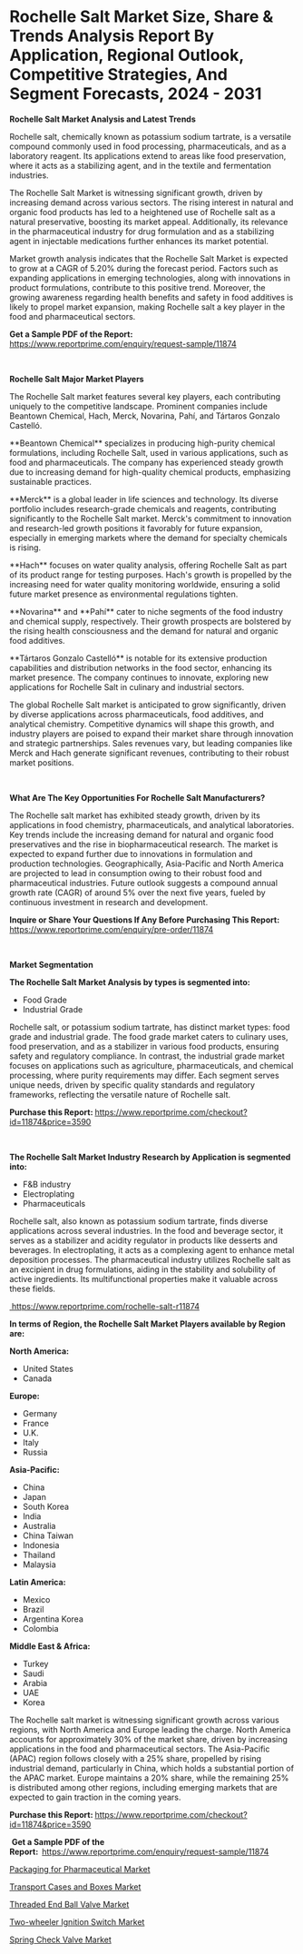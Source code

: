 <p><h1>Rochelle Salt Market Size, Share & Trends Analysis Report By Application, Regional Outlook, Competitive Strategies, And Segment Forecasts, 2024 - 2031</h1></p><p><strong>Rochelle Salt Market Analysis and Latest Trends</strong></p>
<p><p>Rochelle salt, chemically known as potassium sodium tartrate, is a versatile compound commonly used in food processing, pharmaceuticals, and as a laboratory reagent. Its applications extend to areas like food preservation, where it acts as a stabilizing agent, and in the textile and fermentation industries.</p><p>The Rochelle Salt Market is witnessing significant growth, driven by increasing demand across various sectors. The rising interest in natural and organic food products has led to a heightened use of Rochelle salt as a natural preservative, boosting its market appeal. Additionally, its relevance in the pharmaceutical industry for drug formulation and as a stabilizing agent in injectable medications further enhances its market potential.</p><p>Market growth analysis indicates that the Rochelle Salt Market is expected to grow at a CAGR of 5.20% during the forecast period. Factors such as expanding applications in emerging technologies, along with innovations in product formulations, contribute to this positive trend. Moreover, the growing awareness regarding health benefits and safety in food additives is likely to propel market expansion, making Rochelle salt a key player in the food and pharmaceutical sectors.</p></p>
<p><strong>Get a Sample PDF of the Report:&nbsp;</strong> <a href="https://www.reportprime.com/enquiry/request-sample/11874">https://www.reportprime.com/enquiry/request-sample/11874</a></p>
<p>&nbsp;</p>
<p><strong>Rochelle Salt Major Market Players</strong></p>
<p><p>The Rochelle Salt market features several key players, each contributing uniquely to the competitive landscape. Prominent companies include Beantown Chemical, Hach, Merck, Novarina, Pahí, and Tártaros Gonzalo Castelló.</p><p>**Beantown Chemical** specializes in producing high-purity chemical formulations, including Rochelle Salt, used in various applications, such as food and pharmaceuticals. The company has experienced steady growth due to increasing demand for high-quality chemical products, emphasizing sustainable practices.</p><p>**Merck** is a global leader in life sciences and technology. Its diverse portfolio includes research-grade chemicals and reagents, contributing significantly to the Rochelle Salt market. Merck's commitment to innovation and research-led growth positions it favorably for future expansion, especially in emerging markets where the demand for specialty chemicals is rising.</p><p>**Hach** focuses on water quality analysis, offering Rochelle Salt as part of its product range for testing purposes. Hach's growth is propelled by the increasing need for water quality monitoring worldwide, ensuring a solid future market presence as environmental regulations tighten.</p><p>**Novarina** and **Pahí** cater to niche segments of the food industry and chemical supply, respectively. Their growth prospects are bolstered by the rising health consciousness and the demand for natural and organic food additives.</p><p>**Tártaros Gonzalo Castelló** is notable for its extensive production capabilities and distribution networks in the food sector, enhancing its market presence. The company continues to innovate, exploring new applications for Rochelle Salt in culinary and industrial sectors.</p><p>The global Rochelle Salt market is anticipated to grow significantly, driven by diverse applications across pharmaceuticals, food additives, and analytical chemistry. Competitive dynamics will shape this growth, and industry players are poised to expand their market share through innovation and strategic partnerships. Sales revenues vary, but leading companies like Merck and Hach generate significant revenues, contributing to their robust market positions.</p></p>
<p>&nbsp;</p>
<p><strong>What Are The Key Opportunities For Rochelle Salt Manufacturers?</strong></p>
<p><p>The Rochelle salt market has exhibited steady growth, driven by its applications in food chemistry, pharmaceuticals, and analytical laboratories. Key trends include the increasing demand for natural and organic food preservatives and the rise in biopharmaceutical research. The market is expected to expand further due to innovations in formulation and production technologies. Geographically, Asia-Pacific and North America are projected to lead in consumption owing to their robust food and pharmaceutical industries. Future outlook suggests a compound annual growth rate (CAGR) of around 5% over the next five years, fueled by continuous investment in research and development.</p></p>
<p><strong>Inquire or Share Your Questions If Any Before Purchasing This Report:</strong> <a href="https://www.reportprime.com/enquiry/pre-order/11874">https://www.reportprime.com/enquiry/pre-order/11874</a></p>
<p>&nbsp;</p>
<p><strong>Market Segmentation</strong></p>
<p><strong>The Rochelle Salt Market Analysis by types is segmented into:</strong></p>
<p><ul><li>Food Grade</li><li>Industrial Grade</li></ul></p>
<p><p>Rochelle salt, or potassium sodium tartrate, has distinct market types: food grade and industrial grade. The food grade market caters to culinary uses, food preservation, and as a stabilizer in various food products, ensuring safety and regulatory compliance. In contrast, the industrial grade market focuses on applications such as agriculture, pharmaceuticals, and chemical processing, where purity requirements may differ. Each segment serves unique needs, driven by specific quality standards and regulatory frameworks, reflecting the versatile nature of Rochelle salt.</p></p>
<p><strong>Purchase this Report:&nbsp;</strong><a href="https://www.reportprime.com/checkout?id=11874&price=3590">https://www.reportprime.com/checkout?id=11874&price=3590</a></p>
<p>&nbsp;</p>
<p><strong>The Rochelle Salt Market Industry Research by Application is segmented into:</strong></p>
<p><ul><li>F&B industry</li><li>Electroplating</li><li>Pharmaceuticals</li></ul></p>
<p><p>Rochelle salt, also known as potassium sodium tartrate, finds diverse applications across several industries. In the food and beverage sector, it serves as a stabilizer and acidity regulator in products like desserts and beverages. In electroplating, it acts as a complexing agent to enhance metal deposition processes. The pharmaceutical industry utilizes Rochelle salt as an excipient in drug formulations, aiding in the stability and solubility of active ingredients. Its multifunctional properties make it valuable across these fields.</p></p>
<p><a href="https://www.reportprime.com/rochelle-salt-r11874">&nbsp;https://www.reportprime.com/rochelle-salt-r11874</a></p>
<p><strong>In terms of Region, the Rochelle Salt Market Players available by Region are:</strong></p>
<p>
    <p> <strong> North America: </strong>
        <ul>
            <li>United States</li>
            <li>Canada</li>
        </ul>
        </p> 
    <p> <strong> Europe: </strong>
        <ul>
            <li>Germany</li>
            <li>France</li>
            <li>U.K.</li>
            <li>Italy</li>
            <li>Russia</li>
        </ul>
        </p> 
    <p> <strong> Asia-Pacific: </strong>
        <ul>
            <li>China</li>
            <li>Japan</li>
            <li>South Korea</li>
            <li>India</li>
            <li>Australia</li>
            <li>China Taiwan</li>
            <li>Indonesia</li>
            <li>Thailand</li>
            <li>Malaysia</li>
        </ul>
        </p> 
    <p> <strong> Latin America: </strong>
        <ul>
            <li>Mexico</li>
            <li>Brazil</li>
            <li>Argentina Korea</li>
            <li>Colombia</li>
        </ul>
        </p> 
    <p> <strong> Middle East & Africa: </strong>
        <ul>
            <li>Turkey</li>
            <li>Saudi</li>
            <li>Arabia</li>
            <li>UAE</li>
            <li>Korea</li>
        </ul>
    </p>
    </p>
<p><p>The Rochelle salt market is witnessing significant growth across various regions, with North America and Europe leading the charge. North America accounts for approximately 30% of the market share, driven by increasing applications in the food and pharmaceutical sectors. The Asia-Pacific (APAC) region follows closely with a 25% share, propelled by rising industrial demand, particularly in China, which holds a substantial portion of the APAC market. Europe maintains a 20% share, while the remaining 25% is distributed among other regions, including emerging markets that are expected to gain traction in the coming years.</p></p>
<p><strong>Purchase this Report: </strong><a href="https://www.reportprime.com/checkout?id=11874&price=3590">https://www.reportprime.com/checkout?id=11874&price=3590</a></p>
<p>&nbsp;<strong>Get a Sample PDF of the Report:&nbsp;&nbsp;</strong><a href="https://www.reportprime.com/enquiry/request-sample/11874">https://www.reportprime.com/enquiry/request-sample/11874</a></p>
<p><strong></strong></p>
<p><p><a href="https://github.com/WillieWoodard/Market-Research-Report-List-6/blob/main/packaging-for-pharmaceutical-market.md">Packaging for Pharmaceutical Market</a></p><p><a href="https://issuu.com/reportprime-2/docs/transport-cases-and-boxes-market-si_72391b62feeeb2">Transport Cases and Boxes Market</a></p><p><a href="https://medium.com/@sofyanbudiaman1_67863/threaded-end-ball-valve-market-outlook-and-forecast-from-2024-to-2031-877bf5340ab7">Threaded End Ball Valve Market</a></p><p><a href="https://issuu.com/reportprime-2/docs/two-wheeler-ignition-switch-market-_f415b86697efef">Two-wheeler Ignition Switch Market</a></p><p><a href="https://medium.com/@sofyanbudiaman1_67863/spring-check-valve-market-research-report-includes-analysis-on-market-size-share-and-growth-rate-c7319f1d53cd">Spring Check Valve Market</a></p></p>